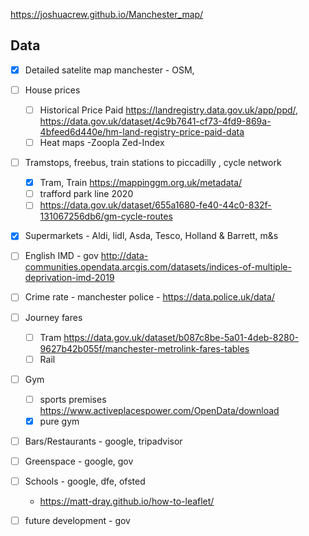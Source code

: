 https://joshuacrew.github.io/Manchester_map/

## Data

- [X] Detailed satelite map manchester - OSM, 

- [ ] House prices 
	- [ ]  Historical Price Paid https://landregistry.data.gov.uk/app/ppd/, https://data.gov.uk/dataset/4c9b7641-cf73-4fd9-869a-4bfeed6d440e/hm-land-registry-price-paid-data
	- [ ]  Heat maps -Zoopla Zed-Index
- [ ] Tramstops, freebus, train stations to piccadilly , cycle network 
	- [X]  Tram, Train https://mappinggm.org.uk/metadata/ 
	- [ ]  trafford park line 2020 
	- [ ]  https://data.gov.uk/dataset/655a1680-fe40-44c0-832f-131067256db6/gm-cycle-routes
- [X] Supermarkets - Aldi, lidl, Asda, Tesco, Holland & Barrett, m&s
- [ ] English IMD - gov http://data-communities.opendata.arcgis.com/datasets/indices-of-multiple-deprivation-imd-2019
- [ ] Crime rate - manchester police - https://data.police.uk/data/
- [ ] Journey fares 
	- [ ]  Tram https://data.gov.uk/dataset/b087c8be-5a01-4deb-8280-9627b42b055f/manchester-metrolink-fares-tables
	- [ ]  Rail
- [ ] Gym 
	- [ ]  sports premises https://www.activeplacespower.com/OpenData/download
	- [X] pure gym
- [ ] Bars/Restaurants - google, tripadvisor
- [ ] Greenspace - google, gov 
- [ ] Schools - google, dfe, ofsted
	- https://matt-dray.github.io/how-to-leaflet/
- [ ] future development - gov 
